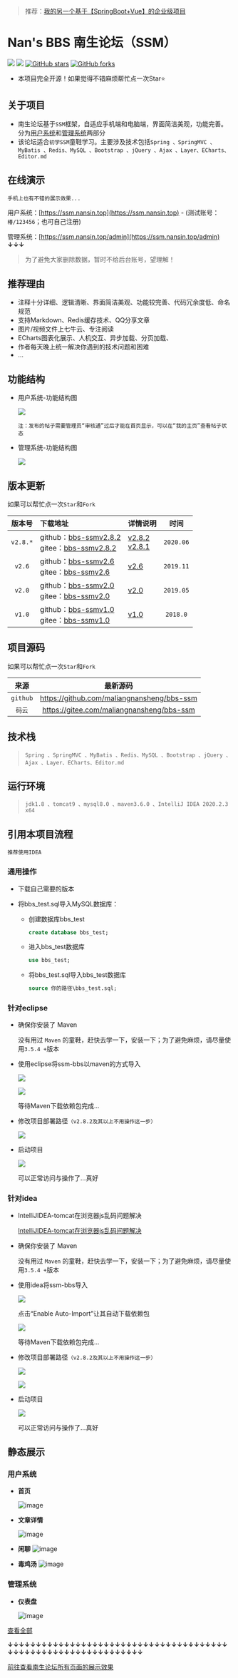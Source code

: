 > 推荐：[我的另一个基于【SpringBoot+Vue】的企业级项目](https://github.com/maliangnansheng/bbs-springboot)

# Nan's BBS 南生论坛（SSM）

[![](https://img.shields.io/badge/Author-马亮南生-orange.svg)](https://blog.nansin.top/)
[![](https://img.shields.io/badge/version-2.8.2-brightgreen.svg)](https://github.com/maliangnansheng/bbs-ssm)
[![GitHub stars](https://img.shields.io/github/stars/maliangnansheng/bbs-ssm.svg?style=social&label=Stars)](https://github.com/maliangnansheng/bbs-ssm)
[![GitHub forks](https://img.shields.io/github/forks/maliangnansheng/bbs-ssm.svg?style=social&label=Fork)](https://github.com/maliangnansheng/bbs-ssm)
- 本项目完全开源！如果觉得不错麻烦帮忙点一次Star⭐️

## 关于项目

- 南生论坛基于`SSM`框架，自适应手机端和电脑端，界面简洁美观，功能完善。分为[用户系统](https://ssm.nansin.top)和[管理系统](https://ssm.nansin.top/admin)两部分
- 该论坛适合`初学SSM`童鞋学习。主要涉及技术包括`Spring 、SpringMVC 、MyBatis 、Redis、MySQL 、Bootstrap 、jQuery 、Ajax 、Layer、ECharts、Editor.md`  

## 在线演示

`手机上也有不错的展示效果...`

用户系统：[https://ssm.nansin.top](https://ssm.nansin.top) - (测试账号：`椿/123456`；也可自己注册)

管理系统：[https://ssm.nansin.top/admin](https://ssm.nansin.top/admin)    **↓↓↓**

> 为了避免大家删除数据，暂时不给后台账号，望理解！

## 推荐理由

- 注释十分详细、逻辑清晰、界面简洁美观、功能较完善、代码冗余度低、命名规范
- 支持Markdown、Redis缓存技术、QQ分享文章
- 图片/视频文件上七牛云、专注阅读
- ECharts图表化展示、人机交互、异步加载、分页加载、
- 作者每天晚上统一解决你遇到的技术问题和困难
- ...

## 功能结构

- 用户系统-功能结构图

  ![](https://76.nansin.top/bbs_ssm/bbs-user2.8.2-3.png)

  `注：发布的帖子需要管理员“审核通”过后才能在首页显示，可以在“我的主页”查看帖子状态`

- 管理系统-功能结构图

  ![](https://76.nansin.top/bbs_ssm/bbs-管理系统功能结构图2.8.2.png)

## 版本更新

如果可以帮忙点一次`Star`和`Fork`

|  版本号  | 下载地址                                                     | 详情说明                                                     |   时间    |
| :------: | :----------------------------------------------------------- | :----------------------------------------------------------- | :-------: |
| `v2.8.*` | github：[bbs-ssmv2.8.2](https://github.com/maliangnansheng/bbs-ssm/releases/download/v2.8.2/bbs-ssmv2.8.2.zip)<br/>gitee：[bbs-ssmv2.8.2](https://gitee.com/maliangnansheng/bbs-ssm/attach_files/409400/download) | [v2.8.2](https://bbs.nansin.top/detail/28)<br>[v2.8.1](https://bbs.nansin.top/detail/37) | `2020.06` |
|  `v2.6`  | github：[bbs-ssmv2.6](https://github.com/maliangnansheng/bbs-ssm/releases/download/v2.6/bbs-ssmv2.6.zip)<br/>gitee：[bbs-ssmv2.6](https://gitee.com/maliangnansheng/bbs-ssm/attach_files/322557/download) | [v2.6](https://bbs.nansin.top/detail/27)                 | `2019.11` |
|  `v2.0`  | github：[bbs-ssmv2.0](https://github.com/maliangnansheng/bbs-ssm/releases/download/v2.0/bbs-ssmv2.0.zip)<br/>gitee：[bbs-ssmv2.0](https://gitee.com/maliangnansheng/bbs-ssm/attach_files/322579/download) | [v2.0](https://bbs.nansin.top/detail/26)                 | `2019.05` |
|  `v1.0`  | github：[bbs-ssmv1.0](https://github.com/maliangnansheng/bbs-ssm/releases/download/v1.0/bbs-ssmv1.0.zip)<br/>gitee：[bbs-ssmv1.0](https://gitee.com/maliangnansheng/bbs-ssm/attach_files/322556/download) | [v1.0](https://bbs.nansin.top/detail/26)                 | `2018.0`  |

## 项目源码

如果可以帮忙点一次`Star`和`Fork`

|   来源   |                   最新源码                   |
| :------: | :------------------------------------------: |
| `github` | <https://github.com/maliangnansheng/bbs-ssm> |
|  `码云`  | <https://gitee.com/maliangnansheng/bbs-ssm>  |

## 技术栈

> `Spring 、SpringMVC 、MyBatis 、Redis、MySQL 、Bootstrap 、jQuery 、Ajax 、Layer、ECharts、Editor.md`

## 运行环境

> `jdk1.8 、tomcat9 、mysql8.0 、maven3.6.0 、IntelliJ IDEA 2020.2.3 x64`

## 引用本项目流程

`推荐使用IDEA`

### 通用操作

- 下载自己需要的版本

- 将bbs_test.sql导入MySQL数据库：

  - 创建数据库bbs_test

    ```sql
    create database bbs_test;
    ```

  - 进入bbs_test数据库

    ```sql
    use bbs_test;
    ```

  - 将bbs_test.sql导入bbs_test数据库

    ```sql
    source 你的路径\bbs_test.sql;
    ```

### 针对eclipse

- 确保你安装了 Maven

  没有用过 `Maven` 的童鞋，赶快去学一下，安装一下；为了避免麻烦，请尽量使用`3.5.4 +`版本

- 使用eclipse将ssm-bbs以maven的方式导入

  ![](https://76.nansin.top/bbs_ssm/bbs-maven001.png)

  ![](https://76.nansin.top/bbs_ssm/bbs-maven2.png)

  等待Maven下载依赖包完成...

- 修改项目部署路径`（v2.8.2及其以上不用操作这一步）`

  ![](https://76.nansin.top/bbs_ssm/bbs-tomcat.png)

- 启动项目

  ![](https://76.nansin.top/bbs_ssm/bbs-run.png)

  可以正常访问与操作了...真好

### 针对idea

- IntelliJIDEA-tomcat在浏览器js乱码问题解决

  [IntelliJIDEA-tomcat在浏览器js乱码问题解决](https://blog.nansin.top/2019/04/28/IntelliJIDEA-tomcat%E5%9C%A8%E6%B5%8F%E8%A7%88%E5%99%A8js%E4%B9%B1%E7%A0%81%E9%97%AE%E9%A2%98%E8%A7%A3%E5%86%B3/)

- 确保你安装了 Maven

  没有用过 `Maven` 的童鞋，赶快去学一下，安装一下；为了避免麻烦，请尽量使用`3.5.4 +`版本

- 使用idea将ssm-bbs导入

  ![](https://76.nansin.top/bbs_ssm/bbs-idea001.png)

  点击“Enable Auto-Import”让其自动下载依赖包

  ![](https://76.nansin.top/bbs_ssm/bbs-idea002.png)

  等待Maven下载依赖包完成...

- 修改项目部署路径`（v2.8.2及其以上不用操作这一步）`

  ![](https://76.nansin.top/bbs_ssm/bbs-idea003.png)

  ![](https://76.nansin.top/bbs_ssm/bbs-idea004.png)

- 启动项目

  ![](https://76.nansin.top/bbs_ssm/bbs-idea005.png)

  可以正常访问与操作了...真好

## 静态展示

### 用户系统

- **首页**

  ![image](https://76.nansin.top/bbs_ssm/bbs-用户-首页v2.8.2.png)

- **文章详情**

  ![image](https://76.nansin.top/bbs_ssm/bbs-用户-文章详情v2.8.2.png)

- **闲聊**
  ![image](https://76.nansin.top/bbs_ssm/bbs-用户-闲聊v2.8.2.png)

- **毒鸡汤**
  ![image](https://76.nansin.top/bbs_ssm/bbs-用户-毒鸡汤v2.8.2.png)

### 管理系统

- **仪表盘**

  ![image](https://76.nansin.top/bbs_ssm/bbs-管理员-仪表盘v2.8.2.png)

[查看全部](https://blog.nansin.top/2020/07/08/南生论坛页面静态展示v2-8-2/) 

**↓↓↓↓↓↓↓↓↓↓↓↓↓↓↓↓↓↓↓↓↓↓↓↓↓↓↓↓↓↓↓↓↓↓↓↓↓↓↓↓↓↓↓↓↓↓↓↓↓↓↓↓↓↓↓↓↓↓↓↓↓↓↓**

 [前往查看南生论坛所有页面的展示效果](https://blog.nansin.top/2020/07/08/南生论坛页面静态展示v2-8-2/)
